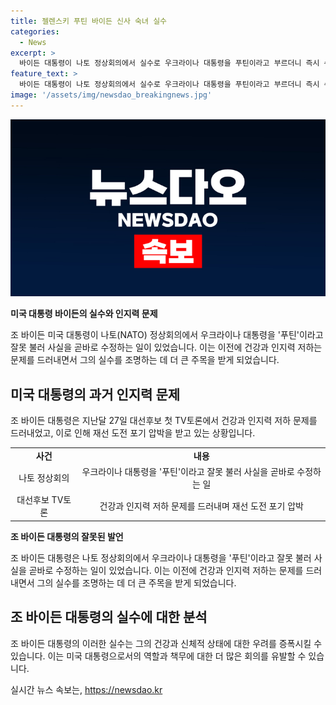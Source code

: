 ```yaml
---
title: 젤렌스키 푸틴 바이든 신사 숙녀 실수
categories:
  - News
excerpt: >
  바이든 대통령이 나토 정상회의에서 실수로 우크라이나 대통령을 푸틴이라고 부르더니 즉시 수정하는 일이 벌어졌다. 이날 워싱턴 D.C.에서 열린 행사에서 발생한 이 사태는 바이든 대통령의 실수를 따뜻한 분위기로 바꾸기 위한 발언으로 이어졌다. 이러한 실수는 최근 건강과 인지력 문제를 공개하며 압박을 받고 있는 바이든 대통령에 대한 논란을 더 키울 수 있는 일이었다.
feature_text: >
  바이든 대통령이 나토 정상회의에서 실수로 우크라이나 대통령을 푸틴이라고 부르더니 즉시 수정하는 일이 벌어졌다. 이날 워싱턴 D.C.에서 열린 행사에서 발생한 이 사태는 바이든 대통령의 실수를 따뜻한 분위기로 바꾸기 위한 발언으로 이어졌다. 이러한 실수는 최근 건강과 인지력 문제를 공개하며 압박을 받고 있는 바이든 대통령에 대한 논란을 더 키울 수 있는 일이었다.
image: '/assets/img/newsdao_breakingnews.jpg'
---
```


<p><img src="/assets/img/newsdao_breakingnews.jpg" alt="ranknews 속보" /></p>

<p><b>미국 대통령 바이든의 실수와 인지력 문제</b></p>

<p data-ke-size="size16">조 바이든 미국 대통령이 나토(NATO) 정상회의에서 우크라이나 대통령을 '푸틴'이라고 잘못 불러 사실을 곧바로 수정하는 일이 있었습니다. 이는 이전에 건강과 인지력 저하는 문제를 드러내면서 그의 실수를 조명하는 데 더 큰 주목을 받게 되었습니다.</p>

<h2 data-ke-size="size26">미국 대통령의 과거 인지력 문제</h2>

<p data-ke-size="size16">조 바이든 대통령은 지난달 27일 대선후보 첫 TV토론에서 건강과 인지력 저하 문제를 드러내었고, 이로 인해 재선 도전 포기 압박을 받고 있는 상황입니다.</p>

<table>
  <tr>
    <td style="text-align: center;"><b>사건</b></td>
    <td style="text-align: center;"><b>내용</b></td>
  </tr>
  <tr>
    <td style="text-align: center;">나토 정상회의</td>
    <td style="text-align: center;">우크라이나 대통령을 '푸틴'이라고 잘못 불러 사실을 곧바로 수정하는 일</td>
  </tr>
  <tr>
    <td style="text-align: center;">대선후보 TV토론</td>
    <td style="text-align: center;">건강과 인지력 저하 문제를 드러내며 재선 도전 포기 압박</td>
  </tr>
</table>

<p><b>조 바이든 대통령의 잘못된 발언</b></p>

<p data-ke-size="size16">조 바이든 대통령은 나토 정상회의에서 우크라이나 대통령을 '푸틴'이라고 잘못 불러 사실을 곧바로 수정하는 일이 있었습니다. 이는 이전에 건강과 인지력 저하는 문제를 드러내면서 그의 실수를 조명하는 데 더 큰 주목을 받게 되었습니다.</p>

<h2 data-ke-size="size26">조 바이든 대통령의 실수에 대한 분석</h2>

<p data-ke-size="size16">조 바이든 대통령의 이러한 실수는 그의 건강과 신체적 상태에 대한 우려를 증폭시킬 수 있습니다. 이는 미국 대통령으로서의 역할과 책무에 대한 더 많은 회의를 유발할 수 있습니다.</p>
실시간 뉴스 속보는, <a href="https://newsdao.kr" rel="dofollow">https://newsdao.kr</a>


